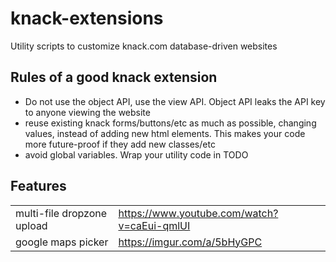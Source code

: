 # knack-extensions
Utility scripts to customize knack.com database-driven websites



## Rules of a good knack extension

 * Do not use the object API, use the view API. Object API leaks the API key to anyone viewing the website
 * reuse existing knack forms/buttons/etc as much as possible, changing values, instead of adding new html elements. This makes your code more future-proof if they add new classes/etc
 * avoid global variables. Wrap your utility code in TODO


## Features

| | | 
|-|-|
|multi-file dropzone upload|https://www.youtube.com/watch?v=caEui-qmlUI|
|google maps picker|https://imgur.com/a/5bHyGPC|
